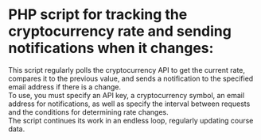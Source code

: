 # PHP script for tracking the cryptocurrency rate and sending notifications when it changes:

This script regularly polls the cryptocurrency API to get the current rate, compares it to the previous value, and sends a notification to the specified email address if there is a change.  
To use, you must specify an API key, a cryptocurrency symbol, an email address for notifications, as well as specify the interval between requests and the conditions for determining rate changes.  
The script continues its work in an endless loop, regularly updating course data.
